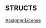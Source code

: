 ## STRUCTS
[AssignedLicense](https://github.com/michaeldcanady/Microsoft-Api/tree/main/Microsoft-Api/graph/AssignedLicense.go)
